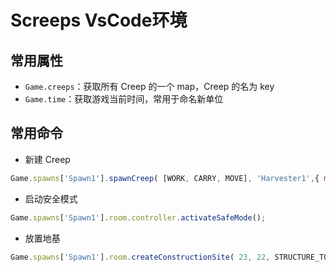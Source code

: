 # Screeps VsCode环境

## 常用属性

- `Game.creeps`：获取所有 Creep 的一个 map，Creep 的名为 key
- `Game.time`：获取游戏当前时间，常用于命名新单位

## 常用命令

- 新建 Creep 
```js
Game.spawns['Spawn1'].spawnCreep( [WORK, CARRY, MOVE], 'Harvester1',{ memory: { role: 'harvester' } } );
```

- 启动安全模式
```js
Game.spawns['Spawn1'].room.controller.activateSafeMode();
```

- 放置地基
```js
Game.spawns['Spawn1'].room.createConstructionSite( 23, 22, STRUCTURE_TOWER );
```